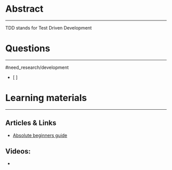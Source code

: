 # Abstract
---
TDD stands for Test Driven Development



# Questions
---
#need_research/development 
- [ ] 



# Learning materials
---
## Articles & Links
- [Absolute beginners guide](https://medium.com/@bethqiang/the-absolute-beginners-guide-to-test-driven-development-with-a-practical-example-c39e73a11631)
## Videos:
- 